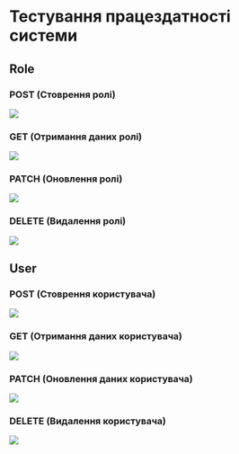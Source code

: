 # Тестування працездатності системи

## Role

### POST (Стоврення ролі)
![](./images/create-role.png)

### GET (Отримання даних ролі)
![](./images/get-role.png)

### PATCH (Оновлення ролі)
![](./images/update-role.png)

### DELETE (Видалення ролі)
![](./images/delete-role.png)


## User

### POST (Стоврення користувача)
![](./images/create-user.png)

### GET (Отримання даних користувача)
![](./images/get-user.png)

### PATCH (Оновлення даних користувача)
![](./images/update-user.png)

### DELETE (Видалення користувача)
![](./images/delete-user.png)